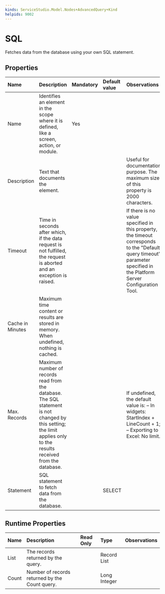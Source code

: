 ```yaml
---
kinds: ServiceStudio.Model.Nodes+AdvancedQuery+Kind
helpids: 9002
---
```


# SQL

Fetches data from the database using your own SQL statement.

## Properties

| Name | Description | Mandatory | Default value | Observations |
| :--- | :--- | :--- | :--- | :--- |
| Name | Identifies an element in the scope where it is defined, like a screen, action, or module. | Yes |  |  |
| Description | Text that documents the element. |  |  | Useful for documentation purpose. The maximum size of this property is 2000 characters. |
| Timeout | Time in seconds after which, if the data request is not fulfilled, the request is aborted and an exception is raised. |  |  | If there is no value specified in this property, the timeout corresponds to the "Default query timeout" parameter specified in the Platform Server Configuration Tool. |
| Cache in Minutes | Maximum time content or results are stored in memory. When undefined, nothing is cached. |  |  |  |
| Max. Records | Maximum number of records read from the database. The SQL statement is not changed by this setting; the limit applies only to the results received from the database. |  |  | If undefined, the default value is:  – In widgets: StartIndex + LineCount + 1;  – Exporting to Excel: No limit. |
| Statement | SQL statement to fetch data from the database. |  | SELECT |  |

## Runtime Properties

| Name | Description | Read Only | Type | Observations |
| :--- | :--- | :--- | :--- | :--- |
| List | The records returned by the query. |  | Record List |  |
| Count | Number of records returned by the Count query. |  | Long Integer |  |

